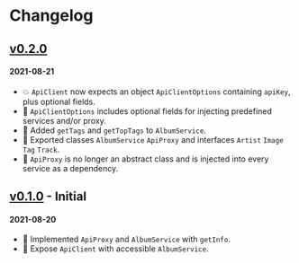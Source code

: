 # Changelog

## [v0.2.0](https://github.com/sindrekjr/lastfm/tree/v0.2.0)

#### 2021-08-21
- 💥 `ApiClient` now expects an object `ApiClientOptions` containing `apiKey`, plus optional fields.
- 🎉 `ApiClientOptions` includes optional fields for injecting predefined services and/or proxy.
- 🎉 Added `getTags` and `getTopTags` to `AlbumService`.
- 🎉 Exported classes `AlbumService` `ApiProxy` and interfaces `Artist` `Image` `Tag` `Track`.
- 🔧 `ApiProxy` is no longer an abstract class and is injected into every service as a dependency.

## [v0.1.0](https://github.com/sindrekjr/lastfm/tree/v0.1.0) - Initial
#### 2021-08-20
- 🎉 Implemented `ApiProxy` and `AlbumService` with `getInfo`.
- 🎉 Expose `ApiClient` with accessible `AlbumService`.
